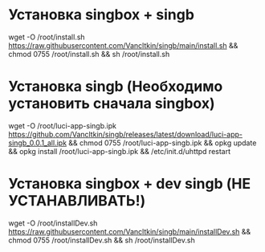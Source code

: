 
# Установка singbox + singb
wget -O /root/install.sh https://raw.githubusercontent.com/Vancltkin/singb/main/install.sh && chmod 0755 /root/install.sh && sh /root/install.sh




# Установка singb (Необходимо установить сначала singbox)
wget -O  /root/luci-app-singb.ipk https://github.com/Vancltkin/singb/releases/latest/download/luci-app-singb_0.0.1_all.ipk && chmod 0755 /root/luci-app-singb.ipk && opkg update && opkg install /root/luci-app-singb.ipk && /etc/init.d/uhttpd restart


# Установка singbox + dev singb (НЕ УСТАНАВЛИВАТЬ!)
wget -O /root/installDev.sh https://raw.githubusercontent.com/Vancltkin/singb/main/installDev.sh && chmod 0755 /root/installDev.sh && sh /root/installDev.sh
